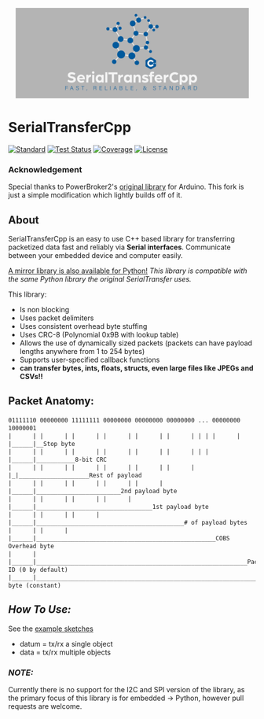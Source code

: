 <p align="center">
  <img width="475" height="184" src="https://raw.githubusercontent.com/TSprech/SerialTransferCpp/master/logocpp.png">
</p>

# SerialTransferCpp
[![Standard](https://img.shields.io/badge/C%2B%2B-17-C%2B%2B20?logo=c%2B%2B&color=00599C&style=flat)](https://isocpp.org/std/the-standard)
[![Test Status](https://img.shields.io/github/actions/workflow/status/TSprech/SerialTransferCpp/cmake.yml?label=Test&logo=githubactions&logoColor=white)](https://github.com/TSprech/SerialTransferCpp/actions)
[![Coverage](https://img.shields.io/coveralls/github/TSprech/SerialTransferCpp?label=Coverage&logo=coveralls&logoColor=white)](https://coveralls.io/github/TSprech/SerialTransferCpp)
[![License](https://img.shields.io/github/license/TSprech/SerialTransferCpp?label=License&color=A41E34)](https://opensource.org/licenses/MIT)

[//]: # ([![GitHub version]&#40;https://badge.fury.io/gh/PowerBroker2%2FSerialTransfer.svg&#41;]&#40;https://badge.fury.io/gh/PowerBroker2%2FSerialTransfer&#41;)
[//]: # ([![Download]&#40;https://img.shields.io/badge/Download%20%20-latest-blue.svg&#41;]&#40;https://raw.githubusercontent.com/TSprech/Micro-String-Format/main/include/usf/usf.hpp&#41;)

### Acknowledgement
Special thanks to PowerBroker2's [original library](https://github.com/PowerBroker2/SerialTransfer) for Arduino. This fork is just a simple modification which lightly builds off of it.

## About
SerialTransferCpp is an easy to use C++ based library for transferring packetized data fast and reliably via **Serial interfaces**. Communicate between your embedded device and computer easily.

[A mirror library is also available for Python!](https://github.com/PowerBroker2/pySerialTransfer) _This library is compatible with the same Python library the original SerialTransfer uses._

This library:
- Is non blocking
- Uses packet delimiters
- Uses consistent overhead byte stuffing
- Uses CRC-8 (Polynomial 0x9B with lookup table)
- Allows the use of dynamically sized packets (packets can have payload lengths anywhere from 1 to 254 bytes)
- Supports user-specified callback functions
- **can transfer bytes, ints, floats, structs, even large files like JPEGs and CSVs!!**

## Packet Anatomy:
```
01111110 00000000 11111111 00000000 00000000 00000000 ... 00000000 10000001
|      | |      | |      | |      | |      | |      | | | |      | |______|__Stop byte
|      | |      | |      | |      | |      | |      | | | |______|___________8-bit CRC
|      | |      | |      | |      | |      | |      | |_|____________________Rest of payload
|      | |      | |      | |      | |      | |______|________________________2nd payload byte
|      | |      | |      | |      | |______|_________________________________1st payload byte
|      | |      | |      | |______|__________________________________________# of payload bytes
|      | |      | |______|___________________________________________________COBS Overhead byte
|      | |______|____________________________________________________________Packet ID (0 by default)
|______|_____________________________________________________________________Start byte (constant)
```

## ***How To Use:***

See the [example sketches](https://github.com/PowerBroker2/SerialTransfer/tree/master/examples)

- datum = tx/rx a single object
- data = tx/rx multiple objects

### ***NOTE:***
Currently there is no support for the I2C and SPI version of the library, as the primary focus of this library is for embedded → Python, however pull requests are welcome.